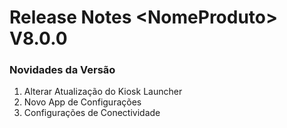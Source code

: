 # Release Notes \<NomeProduto> V8.0.0

### Novidades da Versão

1. Alterar Atualização do Kiosk Launcher
2. Novo App de Configurações
3. Configurações de Conectividade
